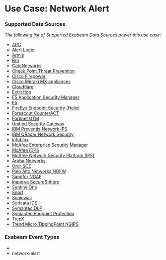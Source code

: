 Use Case: Network Alert
=======================

### Supported Data Sources

_The following list of Supported Exabeam Data Sources power this use case:_

* [APC](datasource_apc_apc.md)
* [Alert Logic](datasource_alert_logic_alert_logic.md)
* [Armis](datasource_armis_armis.md)
* [Bro](datasource_bro_bro.md)
* [CatoNetworks](datasource_catonetworks_catonetworks.md)
* [Check Point Threat Prevention](datasource_check_point_threat_prevention_check_point_threat_prevention.md)
* [Cisco Firepower](datasource_cisco_firepower_cisco_firepower.md)
* [Cisco Meraki MX appliances](datasource_cisco_meraki_mx_appliances_cisco_meraki_mx_appliances.md)
* [Cloudflare](datasource_cloudflare_cloudflare.md)
* [ExtraHop](datasource_extrahop_extrahop.md)
* [F5 Application Security Manager](datasource_f5_application_security_manager_f5_application_security_manager.md)
* [F5](datasource_f5_silverline_f5.md)
* [FireEye Endpoint Security (Helix)](datasource_fireeye_endpoint_security_(helix)_fireeye_endpoint_security_(helix).md)
* [Forescout CounterACT](datasource_forescout_counteract_forescout_counteract.md)
* [Fortinet UTM](datasource_fortinet_utm_fortinet_utm.md)
* [Unified Security Gateway](datasource_huawei_unified_security_gateway.md)
* [IBM Proventia Network IPS](datasource_ibm_proventia_network_ips_ibm_proventia_network_ips.md)
* [IBM QRadar Network Security](datasource_ibm_qradar_network_security_ibm_qradar_network_security.md)
* [Infoblox](datasource_infoblox_infoblox.md)
* [McAfee Enterprise Security Manager](datasource_mcafee_enterprise_security_manager_mcafee_enterprise_security_manager.md)
* [McAfee IDPS](datasource_mcafee_idps_mcafee_idps.md)
* [McAfee Network Security Platform (IPS)](datasource_mcafee_network_security_platform_(ips)_mcafee_network_security_platform_(ips).md)
* [Aruba Networks](datasource_mobility_controller_aruba_networks.md)
* [Ordr SCE](datasource_ordr_sce_ordr_sce.md)
* [Palo Alto Networks NGFW](datasource_palo_alto_networks_ngfw_palo_alto_networks_ngfw.md)
* [Sangfor NGAF](datasource_sangfor_ngaf_sangfor_ngaf.md)
* [Imperva SecureSphere](datasource_securesphere_imperva_securesphere.md)
* [SentinelOne](datasource_sentinelone_sentinelone.md)
* [Snort](datasource_snort_snort.md)
* [Sonicwall](datasource_sonicwall_sonicwall.md)
* [Suricata IDS](datasource_suricata_ids_suricata_ids.md)
* [Symantec DLP](datasource_symantec_dlp_symantec_dlp.md)
* [Symantec Endpoint Protection](datasource_symantec_endpoint_protection_symantec_endpoint_protection.md)
* [TrapX](datasource_trapx_tsoc_trapx.md)
* [Trend Micro TippingPoint NGIPS](datasource_trend_micro_tippingpoint_ngips_trend_micro_tippingpoint_ngips.md)


### Exabeam Event Types

- 
- network-alert

